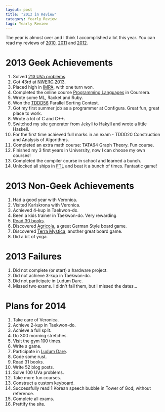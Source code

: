 ```yaml
---
layout: post
title: "2013 in Review"
category: Yearly Review
tags: Yearly Review
---
```


The year is almost over and I think I accomplished a lot this year. You can read my reviews of [2010][], [2011][] and [2012][].

[2012]: /blog/2012/12/31/2012_in_review/
[2011]: /blog/2012/01/04/2011_in_review/
[2010]: /blog/2011/01/06/2010_in_review/

2013 Geek Achievements
======================
1. Solved [213 UVa problems][UVa].
1. Got 43rd at [NWERC 2013][].
1. Placed high in [IMPA][], with one turn won.
1. Completed the online course [Programming Languages][] in Coursera.
1. Wrote some ML, Racket and Ruby.
1. Won the [TDDD56][] Parallel Sorting Contest.
1. Got my first summer job as a programmer at Configura. Great fun, great place to work.
1. Wrote a lot of C and C++.
1. Switched my [site][] generator from Jekyll to [Hakyll][] and wrote a little Haskell.
1. For the first time achieved full marks in an exam - TDDD20 Construction and Analysis of Algorithms.
1. Completed an extra math course: TATA64 Graph Theory. Fun course.
1. Finished my 3 first years in University, now I can choose my own courses!
1. Completed the compiler course in school and learned a bunch.
1. Unlocked all ships in [FTL][] and beat it a bunch of times. Fantastic game!

[UVa]: http://uhunt.felix-halim.net/id/115705
[NWERC 2013]: https://chipcie.ch.tudelft.nl/
[IMPA]: http://www.ida.liu.se/projects/impa/new/results
[Programming Languages]: https://class.coursera.org/proglang-002/class
[TDDD56]: http://www.ida.liu.se/~TDDD56/
[site]: https://github.com/treeman/jonashietala
[Hakyll]: http://jaspervdj.be/hakyll/
[FTL]: http://www.ftlgame.com/

2013 Non-Geek Achievements
===========================
1. Had a good year with Veronica.
1. Visited Karlskrona with Veronica.
1. Achieved 4-kup in Taekwon-do.
1. Been a kids trainer in Taekwon-do. Very rewarding.
1. [Read 30 books][books read].
1. Discovered [Agricola][], a great German Style board game.
1. Discovered [Terra Mystica][], another great board game.
1. Did a bit of yoga.

[books read]: /blog/2014/01/03/2013_read_books/
[Agricola]: http://boardgamegeek.com/boardgame/31260/agricola
[Terra Mystica]: http://boardgamegeek.com/boardgame/120677/terra-mystica

2013 Failures
==============
1. Did not complete (or start) a hardware project.
1. Did not achieve 3-kup in Taekwon-do.
1. Did not participate in Ludum Dare.
1. Missed two exams. I didn't fail them, but I missed the dates...

Plans for 2014
===============
1. Take care of Veronica.
1. Achieve 2-kup in Taekwon-do.
1. Achieve a full split.
1. Do 300 morning stretches.
1. Visit the gym 100 times.
1. Write a game.
1. Participate in [Ludum Dare][].
1. Code some rust.
1. Read 31 books.
1. Write 52 blog posts.
1. Solve 100 UVa problems.
1. Take more fun courses.
1. Construct a custom keyboard.
1. Successfully read 1 Korean speech bubble in Tower of God, without reference.
1. Complete all exams.
1. Prettify the site.

[Ludum Dare]: http://www.ludumdare.com/

